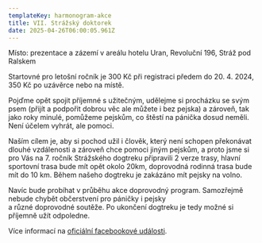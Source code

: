```yaml
---
templateKey: harmonogram-akce
title: VII. Strážský doktorek
date: 2025-04-26T06:00:05.961Z
---
```

Místo: prezentace a zázemí v areálu hotelu Uran, Revoluční 196, Stráž pod Ralskem

Startovné pro letošní ročník je 300 Kč při registraci předem do 20. 4. 2024, 350 Kč po uzávěrce nebo na místě.

Pojďme opět spojit příjemné s užitečným, udělejme si procházku se svým psem (přijít a podpořit dobrou věc ale můžete i bez pejska) a zároveň, tak jako roky minulé, pomůžeme pejskům, co štěstí na pánička dosud neměli. Není účelem vyhrát, ale pomoci.

Naším cílem je, aby si pochod užil i člověk, který není schopen překonávat dlouhé vzdálenosti a zároveň chce pomoci jiným pejskům, a proto jsme si pro Vás na 7. ročník Strážského dogtreku připravili 2 verze trasy, hlavní sportovní trasa bude mít opět okolo 20km, doprovodná rodinná trasa bude mít do 10 km. Během našeho dogtreku je zakázáno mít pejsky na volno.

Navíc bude probíhat v průběhu akce doprovodný program. Samozřejmě nebude chybět občerstvení pro páničky i pejsky \
a různé doprovodné soutěže. Po ukončení dogtreku je tedy možné si příjemně užít odpoledne.

Více informací na [oficiální facebookové události](https://facebook.com/events/s/vii-strazsky-dogtrek/1386168896066400/).
